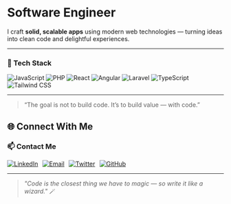 # Software Engineer
I craft **solid, scalable apps** using modern web technologies — turning ideas into clean code and delightful experiences.

---

### 🚀 Tech Stack

<p>
  <img alt="JavaScript" src="https://img.shields.io/badge/JavaScript-F7DF1E?style=for-the-badge&logo=javascript&logoColor=black"/>
  <img alt="PHP" src="https://img.shields.io/badge/PHP-777BB4?style=for-the-badge&logo=php&logoColor=white"/>
  <img alt="React" src="https://img.shields.io/badge/React-20232A?style=for-the-badge&logo=react&logoColor=61DAFB"/>
  <img alt="Angular" src="https://img.shields.io/badge/Angular-DD0031?style=for-the-badge&logo=angular&logoColor=white"/>
  <img alt="Laravel" src="https://img.shields.io/badge/Laravel-FF2D20?style=for-the-badge&logo=laravel&logoColor=white"/>
  <img alt="TypeScript" src="https://img.shields.io/badge/TypeScript-3178C6?style=for-the-badge&logo=typescript&logoColor=white"/>
  <img alt="Tailwind CSS" src="https://img.shields.io/badge/Tailwind-06B6D4?style=for-the-badge&logo=tailwindcss&logoColor=white"/>
</p>

---

> “The goal is not to build code. It’s to build value — with code.”  

## 🌐 Connect With Me

### 📫 Contact Me

<div align="left" style="display: flex; gap: 10px; flex-wrap: wrap; margin-top: 10px;">

  <a href="https://www.linkedin.com/in/ernestharuna" target="_blank">
    <img src="https://img.shields.io/badge/LinkedIn-ErnestHaruna-blue?logo=linkedin&style=flat" alt="LinkedIn" />
  </a>

  <a href="mailto:ernestharuna1@gmail.com" target="_blank">
    <img src="https://img.shields.io/badge/Email-ernestharuna1@gmail.com-red?logo=gmail&style=flat" alt="Email" />
  </a>

  <a href="https://twitter.com/ernest_haruna" target="_blank">
    <img src="https://img.shields.io/badge/Twitter-@ernest__haruna-1DA1F2?logo=twitter&style=flat" alt="Twitter" />
  </a>

  <a href="https://github.com/ernestharuna" target="_blank">
    <img src="https://img.shields.io/badge/GitHub-ernestharuna-black?logo=github&style=flat" alt="GitHub" />
  </a>

</div>


---

> *"Code is the closest thing we have to magic — so write it like a wizard."* 🪄

```
